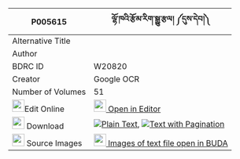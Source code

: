 |P005615|ལྷོ་ཁའི་རྩོམ་རིག་སྒྱུ་རྩལ། ༼དུས་དེབ།༽ 
| --- | --- 
|Alternative Title |
|Author | 
|BDRC ID | W20820
|Creator | Google OCR
|Number of Volumes| 51
|<img width="25" src="https://img.icons8.com/color/25/000000/edit-property.png">Edit Online| [<img width="25" src="https://avatars.githubusercontent.com/u/45091458?s=200&v=4"> Open in Editor](http://editor.openpecha.org/P005615)
|<img width="25" src="https://img.icons8.com/fluent/48/000000/download-2.png"/>  Download | [![](https://img.icons8.com/color/20/000000/txt.png)Plain Text](https://github.com/Openpecha/P005615/releases/download/v2/lhokha_i_tsomrik_gyutsal_du_de_plain_P005615.zip), [![](https://img.icons8.com/color/20/000000/txt.png)Text with Pagination](https://github.com/Openpecha/P005615/releases/download/v2/lhokha_i_tsomrik_gyutsal_du_de_pages_P005615.zip)
|<img width="25" src="https://img.icons8.com/plasticine/100/000000/pictures-folder.png"/>  Source Images | [<img width="25" src="https://library.bdrc.io/icons/BUDA-small.svg"> Images of text file open in BUDA](https://library.bdrc.io/show/bdr:W20820)